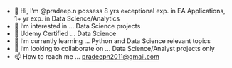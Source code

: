 - 👋 Hi, I’m @pradeep.n possess 8 yrs exceptional exp. in EA Applications, 1+ yr exp. in Data Science/Analytics 
- 👀 I’m interested in ... Data Science projects
- 🌱 Udemy Certified ... Data Science 
- 🌱 I’m currently learning ... Python and Data Science relevant topics
- 💞️ I’m looking to collaborate on ... Data Science/Analyst projects only
- 📫 How to reach me ... pradeepn2011@gmail.com

<!---
pradeepn2011/pradeepn2011 is a ✨ special ✨ repository because its `README.md` (this file) appears on your GitHub profile.
You can click the Preview link to take a look at your changes.
--->
